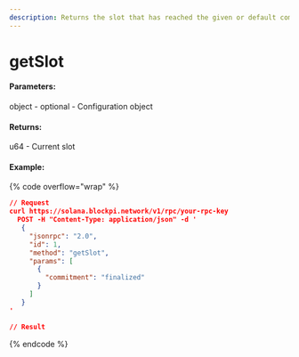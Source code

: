 ```yaml
---
description: Returns the slot that has reached the given or default commitment level
---
```


# getSlot

#### **Parameters:**

object - optional - Configuration object

#### **Returns:**

u64 - Current slot

#### Example:

{% code overflow="wrap" %}
```json
// Request
curl https://solana.blockpi.network/v1/rpc/your-rpc-key
  POST -H "Content-Type: application/json" -d ' 
   {
     "jsonrpc": "2.0",
     "id": 1,
     "method": "getSlot",
     "params": [
       {
         "commitment": "finalized"
       }
     ]
   }
'

// Result

```
{% endcode %}
